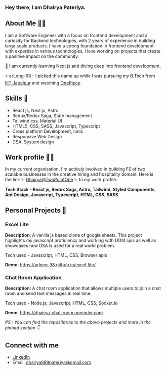 ### Hey there, I am Dhairya Pateriya.

## About Me 🙋‍♂️
I am a Software Engineer with a focus on frontend development and a curiosity for Backend technologies, with 2 years of experience in building large scale products. I have a strong foundation in frontend development with expertise in various technologies. I love working on projects that create a positive impact on the community. 

🌱 I am currently learning Next js and diving deep into frontend development.   

⚡ arLong-98 - I picked this name up while I was pursuing my B.Tech from [IIIT Jabalpur](https://www.iiitdmj.ac.in/) and watching [OnePiece](https://en.wikipedia.org/wiki/One_Piece).


## Skills 🚀
- React js, Next js, Astro
- Redux/Redux Saga, State management
- Tailwind css, Material UI
- HTML5, CSS, SASS, Javascript, Typescript
- Cross platform Development, Ionic
- Responsive Web Design
- DSA, System design
  
## Work profile 🧑‍💻
In my current organisation, I'm actively involved in building FE of two scalable businesses in the creative hiring and hospitality domain. Here is the link ✨ [Dhairya@TwoPointOne](https://www.github.com/dhairya-pdgt) ✨ to my work profile.  

**Tech Stack - React js, Redux Saga, Astro, Tailwind, Styled Components, Ant Design, Javascript, Typescript, HTML, CSS, SASS**  

## Personal Projects 💪

### Excel Lite
**Description**: A vanilla js based clone of google sheets. This project highlights my javascript proficiency and working with DOM apis as well as showcases how DSA is used for a real world problem.

Tech used - Javascript, HTML, CSS, Browser apis

**Demo**: https://arlong-98.github.io/excel-lite/

### Chat Room Application
**Description**: A chat room application that allows multiple users to join a chat room and send text messages in real time.  

Tech used - Node.js, Javascript, HTML, CSS, Socket.io

**Demo**: https://dhairya-chat-room.onrender.com

*PS : You can find the repositories to the above projects and more in the pinned section 👇*
  
## Connect with me
- [LinkedIn](https://www.linkedin.com/in/dhairya-pateriya-b12a8216a/)
- Email: dhairya999pateriya@gmail.com
